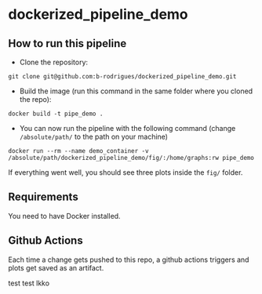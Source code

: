 # dockerized_pipeline_demo

## How to run this pipeline

- Clone the repository:

```
git clone git@github.com:b-rodrigues/dockerized_pipeline_demo.git
```

- Build the image (run this command in the same folder where you cloned the repo):

```
docker build -t pipe_demo .
```

- You can now run the pipeline with the following command (change `/absolute/path/` to the path
on your machine)

```
docker run --rm --name demo_container -v /absolute/path/dockerized_pipeline_demo/fig/:/home/graphs:rw pipe_demo
```

If everything went well, you should see three plots inside the `fig/` folder.

## Requirements

You need to have Docker installed.

## Github Actions

Each time a change gets pushed to this repo, a github actions triggers and plots get saved as an 
artifact.

test  test 
lkko

